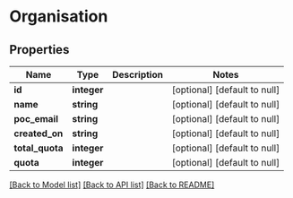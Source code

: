 # Organisation

## Properties
Name | Type | Description | Notes
------------ | ------------- | ------------- | -------------
**id** | **integer** |  | [optional] [default to null]
**name** | **string** |  | [optional] [default to null]
**poc_email** | **string** |  | [optional] [default to null]
**created_on** | **string** |  | [optional] [default to null]
**total_quota** | **integer** |  | [optional] [default to null]
**quota** | **integer** |  | [optional] [default to null]

[[Back to Model list]](../README.md#documentation-for-models) [[Back to API list]](../README.md#documentation-for-api-endpoints) [[Back to README]](../README.md)


